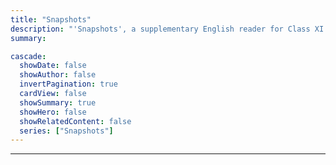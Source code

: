```yaml
---
title: "Snapshots"
description: "'Snapshots', a supplementary English reader for Class XI published by the National Council of Educational Research and Training (NCERT). "
summary: 

cascade:
  showDate: false
  showAuthor: false
  invertPagination: true
  cardView: false
  showSummary: true
  showHero: false
  showRelatedContent: false
  series: ["Snapshots"]
---
```


---